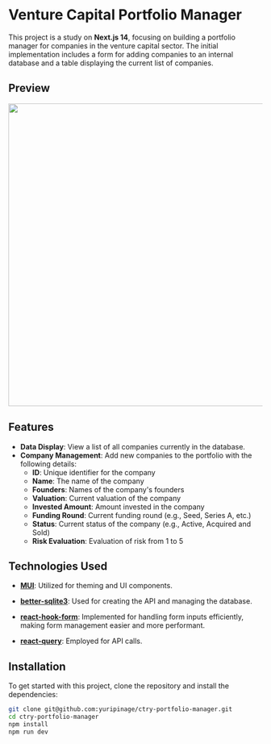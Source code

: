 # Venture Capital Portfolio Manager

This project is a study on **Next.js 14**, focusing on building a portfolio manager for companies in the venture capital sector. The initial implementation includes a form for adding companies to an internal database and a table displaying the current list of companies.

## Preview
<p align="center">
  <img src="https://i.imgur.com/qTgo202_d.webp?maxwidth=1520&fidelity=grand" width="600px"/>
</p>

## Features

- **Data Display**: View a list of all companies currently in the database.
- **Company Management**: Add new companies to the portfolio with the following details:
  - **ID**: Unique identifier for the company
  - **Name**: The name of the company
  - **Founders**: Names of the company's founders
  - **Valuation**: Current valuation of the company
  - **Invested Amount**: Amount invested in the company
  - **Funding Round**: Current funding round (e.g., Seed, Series A, etc.)
  - **Status**: Current status of the company (e.g., Active, Acquired and Sold)
  - **Risk Evaluation**: Evaluation of risk from 1 to 5

## Technologies Used

- **[MUI](https://mui.com/)**: Utilized for theming and UI components.

- **[better-sqlite3](https://github.com/Wizcorp/better-sqlite3)**: Used for creating the API and managing the database.

- **[react-hook-form](https://react-hook-form.com/)**: Implemented for handling form inputs efficiently, making form management easier and more performant.

- **[react-query](https://react-query.tanstack.com/)**: Employed for API calls.

## Installation

To get started with this project, clone the repository and install the dependencies:

```bash
git clone git@github.com:yuripinage/ctry-portfolio-manager.git
cd ctry-portfolio-manager
npm install
npm run dev
```
